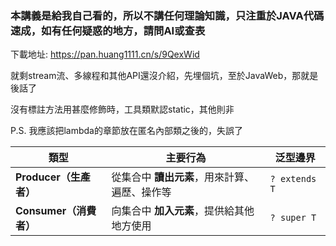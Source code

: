 ### 本講義是給我自己看的，所以不講任何理論知識，只注重於JAVA代碼速成，如有任何疑惑的地方，請問AI或查表
下載地址:
https://pan.huang1111.cn/s/9QexWid

就剩stream流、多線程和其他API還沒介紹，先埋個坑，至於JavaWeb，那就是後話了

沒有標註方法用甚麼修飾時，工具類默認static，其他則非

P.S. 我應該把lambda的章節放在匿名內部類之後的，失誤了

| 類型 | 主要行為 | 泛型邊界 |
|------|-----------|-----------|
| **Producer（生產者）** | 從集合中 **讀出元素**，用來計算、遍歷、操作等 | `? extends T` |
| **Consumer（消費者）** | 向集合中 **加入元素**，提供給其他地方使用 | `? super T` |
